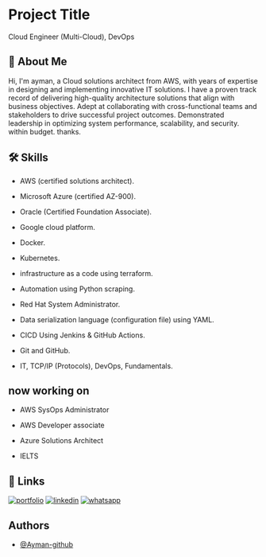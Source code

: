 
# Project Title
Cloud Engineer (Multi-Cloud), DevOps


## 🚀 About Me
Hi, I'm ayman, a Cloud solutions architect from AWS, with years of expertise in designing and implementing innovative IT solutions. I have a proven track record of delivering high-quality architecture solutions that align with business objectives. Adept at collaborating with cross-functional teams and stakeholders to drive successful project outcomes. Demonstrated leadership in optimizing system performance, scalability, and security. within budget. thanks.




## 🛠 Skills
- AWS (certified solutions architect).

- Microsoft Azure (certified AZ-900).

- Oracle (Certified Foundation Associate).

- Google cloud platform.

- Docker.

- Kubernetes.

- infrastructure as a code using terraform.

- Automation using Python scraping.

- Red Hat System Administrator.

- Data serialization language (configuration file) using YAML.

- CICD Using Jenkins & GitHub Actions.

- Git and GitHub.

- IT, TCP/IP (Protocols), DevOps, Fundamentals.



## now working on
- AWS SysOps Administrator

- AWS Developer associate

- Azure Solutions Architect

 - IELTS



## 🔗 Links
[![portfolio](https://img.shields.io/badge/my_portfolio-000?style=for-the-badge&logo=ko-fi&logoColor=white)](https://professional-cv-resume-ayman.my.canva.site/ayman-info)
[![linkedin](https://img.shields.io/badge/linkedin-0A66C2?style=for-the-badge&logo=linkedin&logoColor=white)](https://www.linkedin.com/in/ayman-mohamed1043/)
[![whatsapp](https://img.shields.io/badge/whatsapp-1DA1F2?style=for-the-badge&logo=twitter&logoColor=white)](https://api.whatsapp.com/send/?phone=%2B2001060238283&text&type=phone_number&app_absent=0)


## Authors

- [@Ayman-github](https://github.com/Aymon00)

